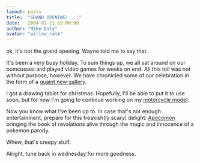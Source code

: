 ```yaml
---
layout: posts
title:  "GRAND OPENING! ..."
date:   2004-01-11 19:00:00
author: "Mike Daly"
avatar: "willow_calm"
---
```

ok, it's not the grand opening. Wayne told me to say that.

 It's been a very busy holiday. To sum things up, we all sat around on our bumcusses and played video games for weeks on end. All this toil was not without purpose, however. We have chronicled some of our celebration in the form of a [quaint new gallery](galleries.php?section=new%20years%202004).

 I got a drawing tablet for christmas. Hopefully, I'll be able to put it to use soon, but for now I'm going to continue working on my [motorcycle model](https://content.duelingmonkeys.com/gallery/modeling/bikegeometry.jpg).

 Now you know what I've been up to. In case that's not enough entertainment, prepare for this freakish(ly scary) delight: [Apocomon](http://www.e-sheep.com/apocamon/:) bringing the book of revalations alive through the magic and innocence of a pokemon parody.

 Whew, that's creepy stuff.

 Alright, tune back in wednesday for more goodness.